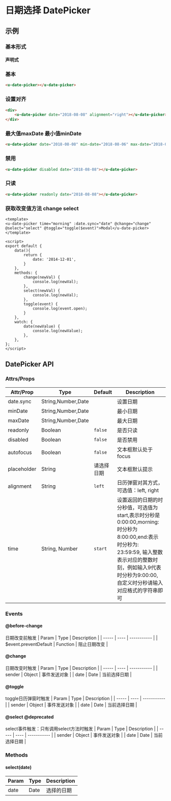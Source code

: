 # 日期选择 DatePicker

## 示例
### 基本形式

#### 声明式

### 基本
``` html
<u-date-picker></u-date-picker>
```

### 设置对齐
``` html
<div>
    <u-date-picker date="2018-08-08" alignment="right"></u-date-picker>
</div>
```

### 最大值maxDate 最小值minDate
``` html
<u-date-picker date="2018-08-08" min-date="2018-08-06" max-date="2018-08-18"></u-date-picker>
```

### 禁用
``` html
<u-date-picker disabled date="2018-08-08"></u-date-picker>
```

### 只读
``` html
<u-date-picker readonly date="2018-08-08"></u-date-picker>
```

### 获取改变值方法 change select
``` vue
<template>
<u-date-picker time="morning" :date.sync="date" @change="change" @select="select" @toggle="toggle($event)">Modal</u-date-picker>
</template>

<script>
export default {
    data(){
        return {
            date: '2014-12-01',
        }
    },
    methods: {
        change(newVal) {
            console.log(newVal);
        },
        select(newVal) {
            console.log(newVal);
        },
        toggle(event) {
            console.log(event.open);
        }
    },
    watch: {
        date(newValue) {
            console.log(newValue);
        },
    },
};
</script>
```
## DatePicker API
### Attrs/Props

| Attr/Prop | Type | Default | Description |
| --------- | ---- | ------- | ----------- |
| date.sync | String,Number,Date | | 设置日期 |
| minDate | String,Number,Date | | 最小日期 |
| maxDate | String,Number,Date | | 最大日期 |
| readonly | Boolean | `false` | 是否只读 |
| disabled | Boolean | `false` | 是否禁用 |
| autofocus | Boolean | `false` | 文本框默认处于focus |
| placeholder | String | 请选择日期 | 文本框默认提示 |
| alignment | String | `left` | 日历弹窗对其方式，可选值：left, right |
| time | String, Number | `start` | 设置返回的日期的时分秒值，可选值为start,表示时分秒是0:00:00,morning:时分秒为8:00:00,end:表示时分秒为: 23:59:59, 输入整数表示对应的整数时刻，例如输入9代表时分秒为9:00:00,自定义时分秒请输入对应格式的字符串即可 |

### Events 
#### @before-change
日期改变前触发
| Param | Type | Description |
| ----- | ---- | ----------- |
| $event.preventDefault | Function | 阻止日期改变 |
#### @change
日期改变时触发
| Param | Type | Description |
| ----- | ---- | ----------- |
| sender | Object | 事件发送对象 |
| date | Date | 当前选择日期 |
#### @toggle
toggle日历弹窗时触发
| Param | Type | Description |
| ----- | ---- | ----------- |
| sender | Object | 事件发送对象 |
| date | Date | 当前选择日期 |
#### @select @deprecated 
select事件触发：只有调用select方法时触发
| Param | Type | Description |
| ----- | ---- | ----------- |
| sender | Object | 事件发送对象 |
| date | Date | 当前选择日期 |
### Methods
#### select(date)
| Param | Type | Description |
| ----- | ---- | ----------- |
| date | Date | 选择的日期 |